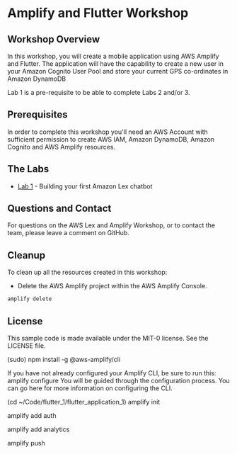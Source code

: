 # Amplify and Flutter Workshop

## Workshop Overview

In this workshop, you will create a mobile application using AWS Amplify and Flutter. The application will have the capability to create a new user in your Amazon Cognito User Pool and store your current GPS co-ordinates in Amazon DynamoDB

Lab 1 is a pre-requisite to be able to complete Labs 2 and/or 3.

## Prerequisites

In order to complete this workshop you'll need an AWS Account with sufficient permission to create AWS IAM, Amazon DynamoDB, Amazon Cognito and AWS Amplify resources.

## The Labs

* [Lab 1](./Lab1/README.md) - Building your first Amazon Lex chatbot


## Questions and Contact

For questions on the AWS Lex and Amplify Workshop, or to contact the team, please leave a comment on GitHub.

## Cleanup
 
To clean up all the resources created in this workshop:

* Delete the AWS Amplify project within the AWS Amplify Console.
``` bash
amplify delete
```

## License

This sample code is made available under the MIT-0 license. See the LICENSE file.




(sudo) npm install -g @aws-amplify/cli

If you have not already configured your Amplify CLI, be sure to run this:
amplify configure
You will be guided through the configuration process. You can go here for more information on configuring the CLI.

(cd ~/Code/flutter_1/flutter_application_1)
amplify init

amplify add auth

amplify add analytics

amplify push

